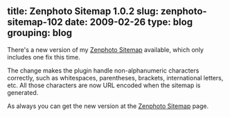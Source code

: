 title: Zenphoto Sitemap 1.0.2
slug: zenphoto-sitemap-102
date: 2009-02-26
type: blog
grouping: blog
---
There's a new version of my [Zenphoto Sitemap](/projects/zenphoto-sitemap/) available, which only includes one fix this time.

The change makes the plugin handle non-alphanumeric characters correctly, such as whitespaces, parentheses, brackets, international letters, etc. All those characters are now URL encoded when the sitemap is generated.

As always you can get the new version at the [Zenphoto Sitemap](/projects/zenphoto-sitemap/) page.
